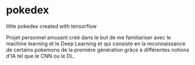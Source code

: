 # pokedex
little pokedex created with tensorflow


Projet personnel amusant créé dans le but de me familiariser avec le machine learning et le Deep Learning et qui consiste en la reconnaissance de certains pokemons de
la première génération grâce à différentes notions d'IA tel que le CNN ou le DL.

